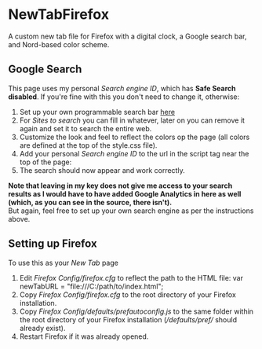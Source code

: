 # NewTabFirefox
A custom new tab file for Firefox with a digital clock, a Google search bar, and Nord-based color scheme.
## Google Search
This page uses my personal *Search engine ID*, which has **Safe Search disabled**. If you're fine with this you don't need to change it, otherwise:  
1. Set up your own programmable search bar [here](https://programmablesearchengine.google.com/cse/create/new)
2. For *Sites to search* you can fill in whatever, later on you can remove it again and set it to search the entire web.
3. Customize the look and feel to reflect the colors op the page (all colors are defined at the top of the style.css file).  
4. Add your personal *Search engine ID* to the url in the script tag near the top of the page:
        <script async src="https://cse.google.com/cse.js?cx=Search_engine_ID"></script>
5. The search should now appear and work correctly.

**Note that leaving in my key does not give me access to your search results as I would have to have added Google Analytics in here as well (which, as you can see in the source, there isn't).**  
But again, feel free to set up your own search engine as per the instructions above.
## Setting up Firefox
To use this as your *New Tab* page
1. Edit *Firefox Config/firefox.cfg* to reflect the path to the HTML file:
        var newTabURL = "file:///C:/path/to/index.html";
2. Copy *Firefox Config/firefox.cfg* to the root directory of your Firefox installation.
3. Copy *Firefox Config/defaults/prefautoconfig.js* to the same folder within the root directory of your Firefox installation (*/defaults/pref/* should already exist).
4. Restart Firefox if it was already opened.